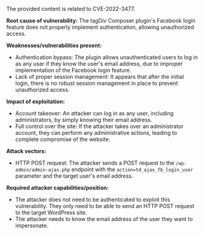 The provided content is related to CVE-2022-3477.

**Root cause of vulnerability:**
The tagDiv Composer plugin's Facebook login feature does not properly implement authentication, allowing unauthorized access.

**Weaknesses/vulnerabilities present:**
- Authentication bypass: The plugin allows unauthenticated users to log in as any user if they know the user's email address, due to improper implementation of the Facebook login feature.
- Lack of proper session management: It appears that after the initial login, there is no robust session management in place to prevent unauthorized access.

**Impact of exploitation:**
- Account takeover: An attacker can log in as any user, including administrators, by simply knowing their email address.
- Full control over the site: If the attacker takes over an administrator account, they can perform any administrative actions, leading to complete compromise of the website.

**Attack vectors:**
- HTTP POST request: The attacker sends a POST request to the `/wp-admin/admin-ajax.php` endpoint with the `action=td_ajax_fb_login_user` parameter and the target user's email address.

**Required attacker capabilities/position:**
- The attacker does not need to be authenticated to exploit this vulnerability. They only need to be able to send an HTTP POST request to the target WordPress site.
- The attacker needs to know the email address of the user they want to impersonate.